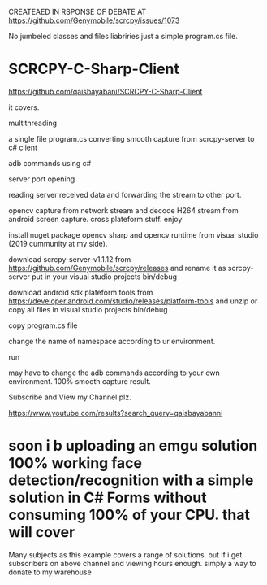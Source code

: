 CREATEAED IN RSPONSE OF DEBATE AT https://github.com/Genymobile/scrcpy/issues/1073

No jumbeled classes and files liabriries just a simple program.cs file.

# SCRCPY-C-Sharp-Client
https://github.com/qaisbayabani/SCRCPY-C-Sharp-Client


it covers.

multithreading

a single file program.cs converting smooth capture from scrcpy-server to c# client

adb commands using c#

server port opening

reading server received data and forwarding the stream to other port.

opencv capture from network stream and decode H264 stream from android screen capture.
cross plateform stuff.
enjoy

install nuget package opencv sharp and opencv runtime from visual studio (2019 cummunity at my side).

download scrcpy-server-v1.1.12 from https://github.com/Genymobile/scrcpy/releases and rename it as scrcpy-server put in your visual studio projects bin/debug

download android sdk plateform tools from https://developer.android.com/studio/releases/platform-tools and unzip or copy all files in visual studio projects bin/debug

copy program.cs file

change the name of namespace according to ur environment.

run

may have to change the adb commands according to your own environment.
100% smooth capture result.

Subscribe and View my Channel plz.

https://www.youtube.com/results?search_query=qaisbayabanni

# soon i b uploading an emgu solution 100% working face detection/recognition with a simple solution in C# Forms without consuming 100% of your CPU.  that will cover 
Many subjects as this example covers a range of solutions. but if i get subscribers on above channel and viewing hours enough. simply a way to donate to my warehouse 
